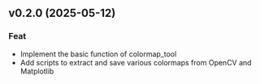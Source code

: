 ## v0.2.0 (2025-05-12)

### Feat

- Implement the basic function of colormap_tool
- Add scripts to extract and save various colormaps from OpenCV and Matplotlib
